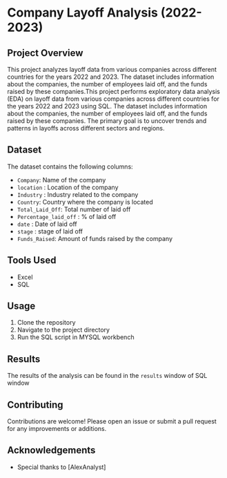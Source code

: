 # Company Layoff Analysis (2022-2023)

## Project Overview

This project analyzes layoff data from various companies across different countries for the years 2022 and 2023. The dataset includes information about the companies, the number of employees laid off, and the funds raised by these companies.This project performs exploratory data analysis (EDA) on layoff data from various companies across different countries for the years 2022 and 2023 using SQL. The dataset includes information about the companies, the number of employees laid off, and the funds raised by these companies. The primary goal is to uncover trends and patterns in layoffs across different sectors and regions.


## Dataset

The dataset contains the following columns:
- `Company`: Name of the company
- `location` : Location of the company
- `Industry` : Industry related to the company
- `Country`: Country where the company is located
- `Total_Laid_Off`: Total number of laid off
- `Percentage_laid_off` : % of laid off
- `date` : Date of laid off
- `stage` : stage of laid off
- `Funds_Raised`: Amount of funds raised by the company

## Tools Used

- Excel
- SQL

## Usage

1. Clone the repository
2. Navigate to the project directory
3. Run the SQL script in MYSQL workbench

## Results

The results of the analysis can be found in the `results` window of SQL window
## Contributing

Contributions are welcome! Please open an issue or submit a pull request for any improvements or additions.

## Acknowledgements

- Special thanks to [AlexAnalyst]
